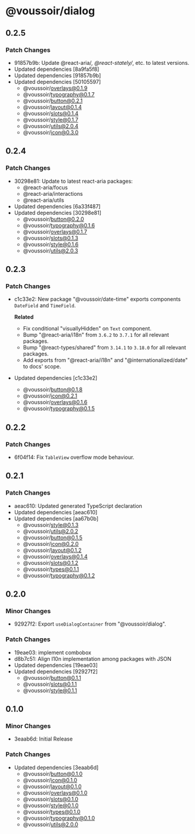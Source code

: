 # @voussoir/dialog

## 0.2.5

### Patch Changes

- 91857b9b: Update @react-aria/_, @react-stately/_, etc. to latest versions.
- Updated dependencies [8a9fa5f8]
- Updated dependencies [91857b9b]
- Updated dependencies [50105597]
  - @voussoir/overlays@0.1.9
  - @voussoir/typography@0.1.7
  - @voussoir/button@0.2.1
  - @voussoir/layout@0.1.4
  - @voussoir/slots@0.1.4
  - @voussoir/style@0.1.7
  - @voussoir/utils@2.0.4
  - @voussoir/icon@0.3.0

## 0.2.4

### Patch Changes

- 30298e81: Update to latest react-aria packages:
  - @react-aria/focus
  - @react-aria/interactions
  - @react-aria/utils
- Updated dependencies [6a33f487]
- Updated dependencies [30298e81]
  - @voussoir/button@0.2.0
  - @voussoir/typography@0.1.6
  - @voussoir/overlays@0.1.7
  - @voussoir/slots@0.1.3
  - @voussoir/style@0.1.6
  - @voussoir/utils@2.0.3

## 0.2.3

### Patch Changes

- c1c33e2: New package "@voussoir/date-time" exports components `DateField` and
  `TimeField`.

  **Related**

  - Fix conditional "visuallyHidden" on `Text` component.
  - Bump "@react-aria/i18n" from `3.6.2` to `3.7.1` for all relevant packages.
  - Bump "@react-types/shared" from `3.14.1` to `3.18.0` for all relevant
    packages.
  - Add exports from "@react-aria/i18n" and "@internationalized/date" to docs'
    scope.

- Updated dependencies [c1c33e2]
  - @voussoir/button@0.1.8
  - @voussoir/icon@0.2.1
  - @voussoir/overlays@0.1.6
  - @voussoir/typography@0.1.5

## 0.2.2

### Patch Changes

- 6f04f14: Fix `TableView` overflow mode behaviour.

## 0.2.1

### Patch Changes

- aeac610: Updated generated TypeScript declaration
- Updated dependencies [aeac610]
- Updated dependencies [aa67b0b]
  - @voussoir/style@0.1.3
  - @voussoir/utils@2.0.2
  - @voussoir/button@0.1.5
  - @voussoir/icon@0.2.0
  - @voussoir/layout@0.1.2
  - @voussoir/overlays@0.1.4
  - @voussoir/slots@0.1.2
  - @voussoir/types@0.1.1
  - @voussoir/typography@0.1.2

## 0.2.0

### Minor Changes

- 92927f2: Export `useDialogContainer` from "@voussoir/dialog".

### Patch Changes

- 19eae03: implement combobox
- d8b7c51: Align l10n implementation among packages with JSON
- Updated dependencies [19eae03]
- Updated dependencies [92927f2]
  - @voussoir/button@0.1.1
  - @voussoir/slots@0.1.1
  - @voussoir/style@0.1.1

## 0.1.0

### Minor Changes

- 3eaab6d: Initial Release

### Patch Changes

- Updated dependencies [3eaab6d]
  - @voussoir/button@0.1.0
  - @voussoir/icon@0.1.0
  - @voussoir/layout@0.1.0
  - @voussoir/overlays@0.1.0
  - @voussoir/slots@0.1.0
  - @voussoir/style@0.1.0
  - @voussoir/types@0.1.0
  - @voussoir/typography@0.1.0
  - @voussoir/utils@2.0.0
